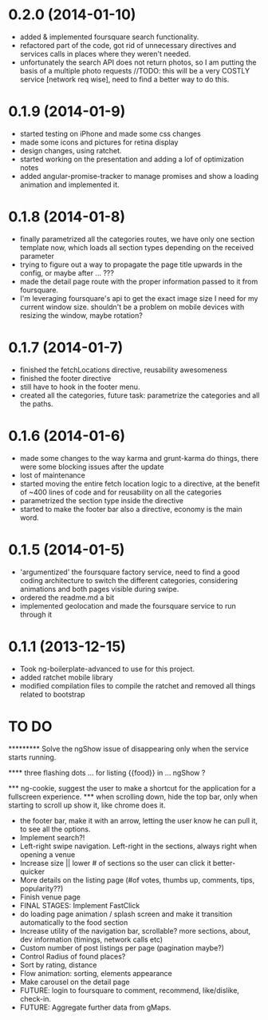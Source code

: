 # 0.2.0 (2014-01-10)

* added & implemented foursquare search functionality.
* refactored part of the code, got rid of unnecessary directives and services calls in places where they weren't needed.
* unfortunately the search API does not return photos, so I am putting the basis of a multiple photo requests
//TODO: this will be a very COSTLY service [network req wise], need to find a better way to do this.


# 0.1.9 (2014-01-9)

* started testing on iPhone and made some css changes
* made some icons and pictures for retina display
* design changes, using ratchet.
* started working on the presentation and adding a lof of optimization notes
* added angular-promise-tracker to manage promises and show a loading animation and implemented it.

# 0.1.8 (2014-01-8)

* finally parametrized all the categories routes, we have only one section template now, which loads all section types depending on the received parameter
* trying to figure out a way to propagate the page title upwards in the config, or maybe after ... ???
* made the detail page route with the proper information passed to it from foursquare.
* I'm leveraging foursquare's api to get the exact image size I need for my current window size. shouldn't be a problem on mobile devices with resizing the window, maybe rotation?

# 0.1.7 (2014-01-7)

* finished the fetchLocations directive, reusability awesomeness
* finished the footer directive
* still have to hook in the footer menu.
* created all the categories, future task: parametrize the categories and all the paths.

# 0.1.6 (2014-01-6)

* made some changes to the way karma and grunt-karma do things, there were some blocking issues after the update
* lost of maintenance
* started moving the entire fetch location logic to a directive, at the benefit of ~400 lines of code and for reusability on all the categories
* parametrized the section type inside the directive
* started to make the footer bar also a directive, economy is the main word.


# 0.1.5 (2014-01-5)

* 'argumentized' the foursquare factory service, need to find a good coding architecture to switch the different categories, considering animations and both pages visible during swipe.
* ordered the readme.md a bit
* implemented geolocation and made the foursquare service to run through it


# 0.1.1 (2013-12-15)

* Took ng-boilerplate-advanced to use for this project.
* added ratchet mobile library
* modified compilation files to compile the ratchet and removed all things related to bootstrap








# TO DO

********* Solve the ngShow issue of disappearing only when the service starts running.

**** three flashing dots ... for listing {{food}} in ... ngShow ?

*** ng-cookie, suggest the user to make a shortcut for the application for a fullscreen experience.
*** when scrolling down, hide the top bar, only when starting to scroll up show it, like chrome does it.

* the footer bar, make it with an arrow, letting the user know he can pull it, to see all the options.
* Implement search?!
* Left-right swipe navigation. Left-right in the sections, always right when opening a venue
* Increase size || lower # of sections so the user can click it better-quicker
* More details on the listing page (#of votes, thumbs up, comments, tips, popularity??)
* Finish venue page
* FINAL STAGES: Implement FastClick
* do loading page animation / splash screen and make it transition automatically to the food section
* Increase utility of the navigation bar, scrollable? more sections, about, dev information (timings, network calls etc)
* Custom number of post listings per page (pagination maybe?)
* Control Radius of found places?
* Sort by rating, distance
* Flow animation: sorting, elements appearance
* Make carousel on the detail page
* FUTURE: login to foursquare to comment, recommend, like/dislike, check-in.
* FUTURE: Aggregate further data from gMaps.

